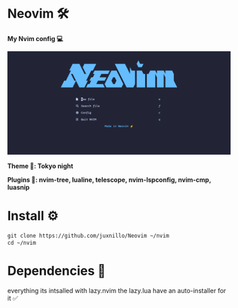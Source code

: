 # Neovim 🛠️

**My Nvim config 💻**

![Preview](https://raw.githubusercontent.com/juxnillo/Neovim/refs/heads/main/preview.png)

**Theme 🎨: Tokyo night**

**Plugins 🚀: nvim-tree, lualine, telescope, nvim-lspconfig, nvim-cmp, luasnip**

# Install ⚙️

```
git clone https://github.com/juxnillo/Neovim ~/nvim
cd ~/nvim
```
# Dependencies 🔴
everything its intsalled with lazy.nvim the lazy.lua have an auto-installer for it ✅

